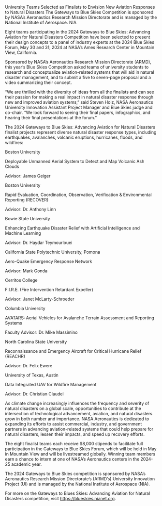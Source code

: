 University Teams Selected as Finalists to Envision New Aviation Responses to Natural Disasters 
 The Gateways to Blue Skies Competition is sponsored by NASA’s Aeronautics Research Mission Directorate and is managed by the National Institute of Aerospace. NIA

Eight teams participating in the 2024 Gateways to Blue Skies: Advancing Aviation for Natural Disasters Competition have been selected to present their design concepts to a panel of industry experts at the 2024 Blue Skies Forum, May 30 and 31, 2024 at NASA’s Ames Research Center in Mountain View, California.

Sponsored by NASA’s Aeronautics Research Mission Directorate (ARMD), this year’s Blue Skies Competition asked teams of university students to research and conceptualize aviation-related systems that will aid in natural disaster management, and to submit a five to seven-page proposal and a video summarizing their concept.

“We are thrilled with the diversity of ideas from all the finalists and can see their passion for making a real impact in natural disaster response through new and improved aviation systems,” said Steven Holz, NASA Aeronautics University Innovation Assistant Project Manager and Blue Skies judge and co-chair. “We look forward to seeing their final papers, infographics, and hearing their final presentations at the forum.”

The 2024 Gateways to Blue Skies: Advancing Aviation for Natural Disasters finalist projects represent diverse natural disaster response types, including earthquakes, avalanches, volcanic eruptions, hurricanes, floods, and wildfires:

Boston University

Deployable Unmanned Aerial System to Detect and Map Volcanic Ash Clouds

Advisor: James Geiger

Boston University

Rapid Evaluation, Coordination, Observation, Verification & Environmental Reporting (RECOVER)

Advisor: Dr. Anthony Linn

Bowie State University

Enhancing Earthquake Disaster Relief with Artificial Intelligence and Machine Learning

Advisor: Dr. Haydar Teymourlouei

California State Polytechnic University, Pomona

Aero-Quake Emergency Response Network

Advisor: Mark Gonda

Cerritos College

F.I.R.E. (Fire Intervention Retardant Expeller)

Advisor: Janet McLarty-Schroeder

Columbia University

AVATARS: Aerial Vehicles for Avalanche Terrain Assessment and Reporting Systems

Faculty Advisor: Dr. Mike Massimino

North Carolina State University

Reconnaissance and Emergency Aircraft for Critical Hurricane Relief (REACHR)

Advisor: Dr. Felix Ewere

University of Texas, Austin

Data Integrated UAV for Wildfire Management

Advisor: Dr. Christian Claudel

As climate change increasingly influences the frequency and severity of natural disasters on a global scale, opportunities to contribute at the intersection of technological advancement, aviation, and natural disasters grow in both number and importance. NASA Aeronautics is dedicated to expanding its efforts to assist commercial, industry, and government partners in advancing aviation-related systems that could help prepare for natural disasters, lessen their impacts, and speed up recovery efforts.

The eight finalist teams each receive $8,000 stipends to facilitate full participation in the Gateways to Blue Skies Forum, which will be held in May in Mountain View and will be livestreamed globally. Winning team members earn a chance to intern at one of NASA’s Aeronautics centers in the 2024-25 academic year.

The 2024 Gateways to Blue Skies competition is sponsored by NASA’s Aeronautics Research Mission Directorate’s (ARMD’s) University Innovation Project (UI) and is managed by the National Institute of Aerospace (NIA).

For more on the Gateways to Blues Skies: Advancing Aviation for Natural Disasters competition, visit https://blueskies.nianet.org.